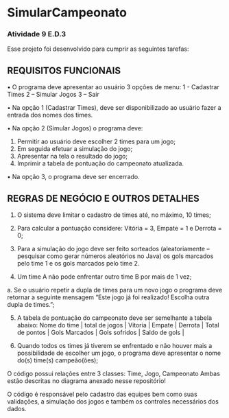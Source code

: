 # SimularCampeonato
### Atividade 9 E.D.3
Esse projeto foi desenvolvido para cumprir as seguintes tarefas:

## REQUISITOS FUNCIONAIS

• O programa deve apresentar ao usuário 3 opções de menu:
1 - Cadastrar Times
2 – Simular Jogos
3 – Sair

• Na opção 1 (Cadastrar Times), deve ser disponibilizado ao usuário fazer a entrada dos nomes dos times.

• Na opção 2 (Simular Jogos) o programa deve:
1. Permitir ao usuário deve escolher 2 times para um jogo;
2. Em seguida efetuar a simulação do jogo;
3. Apresentar na tela o resultado do jogo;
4. Imprimir a tabela de pontuação do campeonato atualizada.

• Na opção 3, o programa deve ser encerrado. 

## REGRAS DE NEGÓCIO E OUTROS DETALHES

1. O sistema deve limitar o cadastro de times até, no máximo, 10 times;

2. Para calcular a pontuação considere: Vitória = 3, Empate = 1 e Derrota = 0;

3. Para a simulação do jogo deve ser feito sorteados (aleatoriamente – pesquisar como gerar números aleatórios no Java) os gols marcados pelo time 1 e os gols marcados pelo time 2.

4. Um time A não pode enfrentar outro time B por mais de 1 vez;

a. Se o usuário repetir a dupla de times para um novo jogo o programa deve retornar a seguinte mensagem “Este jogo já foi realizado! Escolha outra dupla de times.”;

5. A tabela de pontuação do campeonato deve ser semelhante a tabela abaixo:
Nome do time | total de jogos | Vitoria | Empate | Derrota | Total de pontos | Gols Marcados | Gols sofridos | Saldo de gols |

6. Quando todos os times já tiverem se enfrentado e não houver mais a possibilidade de escolher um jogo, o programa deve apresentar o nome do(s) time(s) campeão(ões);

 O código possui relações entre 3 classes: Time, Jogo, Campeonato
 Ambas estão descritas no diagrama anexado nesse repositório!

 O código é responsável pelo cadastro das equipes bem como suas validações, a simulação dos jogos e também os controles necessários dos dados.

